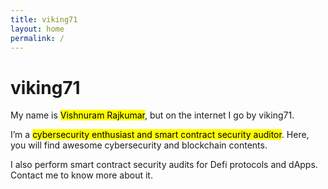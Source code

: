 ```yaml
---
title: viking71
layout: home
permalink: /
---
```


# viking71

My name is <mark>Vishnuram Rajkumar</mark>, but on the internet I go by viking71.

I’m a <mark>cybersecurity enthusiast and smart contract security auditor</mark>. Here, you will find awesome cybersecurity and blockchain contents.

I also perform smart contract security audits for Defi protocols and dApps. Contact me to know more about it.
